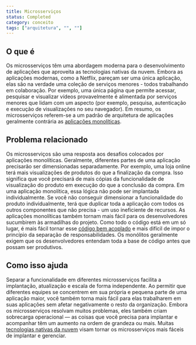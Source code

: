 ```yaml
---
title: Microsserviços
status: Completed
category: conceito
tags: ["arquitetura", "", ""]
---
```


## O que é

Os microsserviços têm uma abordagem moderna para o desenvolvimento de aplicações que aproveita as tecnologias nativas da nuvem. 
Embora as aplicações modernas, como a Netflix, pareçam ser uma única aplicação, elas são na verdade uma coleção de serviços menores - todos trabalhando em colaboração. 
Por exemplo, uma única página que permite acessar, pesquisar e visualizar vídeos provavelmente é alimentada por serviços menores que lidam com um aspecto (por exemplo, pesquisa, autenticação e execução de visualizações no seu navegador). 
Em resumo, os microsserviços referem-se a um padrão de arquitetura de aplicações geralmente contrária as [aplicações monolíticas](/monolithic-apps/).

## Problema relacionado

Os microsserviços são uma resposta aos desafios colocados por aplicações monolíticas. 
Geralmente, diferentes partes de uma aplicação precisarão ser dimensionadas separadamente. 
Por exemplo, uma loja online terá mais visualizações de produtos do que a finalização da compra. 
Isso significa que você precisará de mais cópias da funcionalidade de visualização do produto em execução do que a conclusão da compra. 
Em uma aplicação monolítica, essa lógica não pode ser implantada individualmente. 
Se você não conseguir dimensionar a funcionalidade do produto individualmente, terá que duplicar toda a aplicação com todos os outros componentes que não precisa - um uso ineficiente de recursos. 
As aplicações monolíticas também tornam mais fácil para os desenvolvedores sucumbirem às armadilhas do projeto. 
Como todo o código está em um só lugar, é mais fácil tornar esse [código bem acoplado](/pt-br/tightly-coupled-architectures/) e mais difícil de impor o princípio da separação de responsabilidades. 
Os monólitos geralmente exigem que os desenvolvedores entendam toda a base de código antes que possam ser produtivos.

## Como isso ajuda

Separar a funcionalidade em diferentes microsserviços facilita a implantação, atualização e escala de forma independente. 
Ao permitir que diferentes equipes se concentrem em sua própria e pequena parte de uma aplicação maior, você também torna mais fácil para elas trabalharem em suas aplicações sem afetar negativamente o resto da organização. 
Embora os microsserviços resolvam muitos problemas, eles também criam sobrecarga operacional — as coisas que você precisa para implantar e acompanhar têm um aumento na ordem de grandeza ou mais. 
Muitas [tecnologias nativas da nuvem](/pt-br/cloud-native-tech/) visam tornar os microsserviços mais fáceis de implantar e gerenciar.
